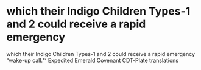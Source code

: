 # which their Indigo Children Types-1 and 2 could receive a rapid emergency

which their Indigo Children Types-1 and 2 could receive a rapid emergency
“wake-up call.¹² Expedited Emerald Covenant CDT-Plate translations